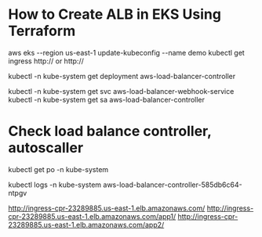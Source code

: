 # How to Create ALB in EKS Using Terraform


aws eks --region us-east-1 update-kubeconfig --name demo
kubectl get ingress
http://<ALB-DNS-URL>
or
http://<INGRESS-ADDRESS-FIELD>

kubectl -n kube-system get deployment aws-load-balancer-controller

kubectl -n kube-system get svc aws-load-balancer-webhook-service
kubectl -n kube-system get sa aws-load-balancer-controller


# Check load balance controller, autoscaller
kubectl get po -n kube-system

kubectl logs -n kube-system aws-load-balancer-controller-585db6c64-ntpgv

http://ingress-cpr-23289885.us-east-1.elb.amazonaws.com/
http://ingress-cpr-23289885.us-east-1.elb.amazonaws.com/app1/
http://ingress-cpr-23289885.us-east-1.elb.amazonaws.com/app2/




